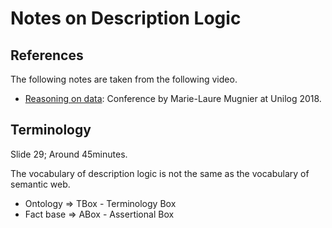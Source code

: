 # Notes on Description Logic

## References

The following notes are taken from the following video.

  * [Reasoning on data](https://www.youtube.com/watch?v=vHJ9IC9h6fw): Conference by Marie-Laure Mugnier at Unilog 2018.

## Terminology

Slide 29; Around 45minutes.

The vocabulary of description logic is not the same as the vocabulary of semantic web.

  * Ontology => TBox - Terminology Box
  * Fact base => ABox - Assertional Box
